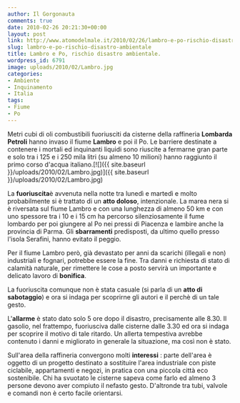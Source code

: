 ```yaml
---
author: Il Gorgonauta
comments: true
date: 2010-02-26 20:21:30+00:00
layout: post
link: http://www.atomodelmale.it/2010/02/26/lambro-e-po-rischio-disastro-ambientale/
slug: lambro-e-po-rischio-disastro-ambientale
title: Lambro e Po, rischio disastro ambientale.
wordpress_id: 6791
image: uploads/2010/02/Lambro.jpg
categories:
- Ambiente
- Inquinamento
- Italia
tags:
- Fiume
- Po
---
```


Metri cubi di oli combustibili fuoriusciti da cisterne della raffineria **Lombarda Petroli** hanno invaso il fiume **Lambro** e poi il Po. Le barriere destinate a contenere i mortali ed inquinanti liquidi sono riuscite a fermarne gran parte e solo tra i 125 e i 250 mila litri (su almeno 10 milioni) hanno raggiunto il primo corso d'acqua italiano.[![]({{ site.baseurl }}/uploads/2010/02/Lambro.jpg)]({{ site.baseurl }}/uploads/2010/02/Lambro.jpg)

La **fuoriuscita**è avvenuta nella notte tra lunedì e martedì e molto probabilmente si è trattato di un **atto doloso**, intenzionale. La marea nera si è riversata sul fiume Lambro e con una lunghezza di almeno 50 km e con uno spessore tra i 10 e i 15 cm ha percorso silenziosamente il fume lombardo per poi giungere al Po nei pressi di Piacenza e lambire anche la provincia di Parma. Gli **sbarramenti** predisposti, da ultimo quello presso l'isola Serafini, hanno evitato il peggio.

Per il fiume Lambro però, già devastato per anni da scarichi (illegali e non) industriali e fognari, potrebbe essere la fine. Tra danni e richiesta di stato di calamità naturale, per rimettere le cose a posto servirà un importante e delicato lavoro di **bonifica**.

La fuoriuscita comunque non è stata casuale (si parla di un **atto di sabotaggio**) e ora si indaga per scoprirne gli autori e il perchè di un tale gesto.

L'**allarme** è stato dato solo 5 ore dopo il disastro, precisamente alle 8.30. Il gasolio, nel frattempo, fuoriusciva dalle cisterne dalle 3.30 ed ora si indaga per scoprire il motivo di tale ritardo. Un allerta tempestiva avrebbe contenuto i danni e migliorato in generale la situazione, ma così non è stato.

Sull'area della raffineria convergono molti **interessi** : parte dell'area è oggetto di un progetto destinato a sostituire l'area industriale con piste ciclabile, appartamenti e negozi, in pratica con una piccola città eco sostenibile. Chi ha svuotato le cisterne sapeva come farlo ed almeno 3 persone devono aver compiuto il nefasto gesto. D'altronde tra tubi, valvole e comandi non è certo facile orientarsi.
